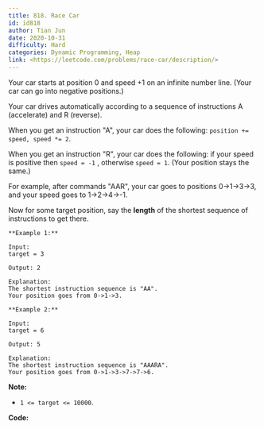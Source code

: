 ```yaml
---
title: 818. Race Car
id: id818
author: Tian Jun
date: 2020-10-31
difficulty: Hard
categories: Dynamic Programming, Heap
link: <https://leetcode.com/problems/race-car/description/>
---
```


Your car starts at position 0 and speed +1 on an infinite number line.  (Your
car can go into negative positions.)

Your car drives automatically according to a sequence of instructions A
(accelerate) and R (reverse).

When you get an instruction "A", your car does the following: `position +=
speed, speed *= 2`.

When you get an instruction "R", your car does the following: if your speed is
positive then `speed = -1` , otherwise `speed = 1`.  (Your position stays the
same.)

For example, after commands "AAR", your car goes to positions 0->1->3->3, and
your speed goes to 1->2->4->-1.

Now for some target position, say the **length** of the shortest sequence of
instructions to get there.
            **Example 1:**    
	Input:     target = 3    
	Output: 2    
	Explanation:     The shortest instruction sequence is "AA".    Your position goes from 0->1->3.                **Example 2:**    
	Input:     target = 6    
	Output: 5    
	Explanation:     The shortest instruction sequence is "AAARA".    Your position goes from 0->1->3->7->7->6.    



**Note:**

  * `1 <= target <= 10000`.


**Code:**

